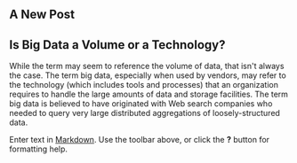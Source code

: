 ## A New Post

## Is Big Data a Volume or a Technology?
While the term may seem to reference the volume of data, that isn't always the case. The term big data, especially when used by vendors, may refer to the technology (which includes tools and processes) that an organization requires to handle the large amounts of data and storage facilities. The term big data is believed to have originated with Web search companies who needed to query very large distributed aggregations of loosely-structured data.



Enter text in [Markdown](http://daringfireball.net/projects/markdown/). Use the toolbar above, or click the **?** button for formatting help.
